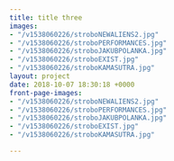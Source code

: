 ```yaml
---
title: title three
images:
- "/v1538060226/stroboNEWALIENS2.jpg"
- "/v1538060226/stroboPERFORMANCES.jpg"
- "/v1538060226/stroboJAKUBPOLANKA.jpg"
- "/v1538060226/stroboEXIST.jpg"
- "/v1538060226/stroboKAMASUTRA.jpg"
layout: project
date: 2018-10-07 18:30:18 +0000
front-page-images:
- "/v1538060226/stroboNEWALIENS2.jpg"
- "/v1538060226/stroboPERFORMANCES.jpg"
- "/v1538060226/stroboJAKUBPOLANKA.jpg"
- "/v1538060226/stroboEXIST.jpg"
- "/v1538060226/stroboKAMASUTRA.jpg"

---
```

